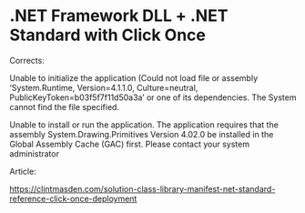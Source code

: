 # .NET Framework DLL + .NET Standard with Click Once

Corrects:

Unable to initialize the application (Could not load file or assembly ‘System.Runtime, Version=4.1.1.0, Culture=neutral, PublicKeyToken=b03f5f7f11d50a3a’ or one of its dependencies. The System cannot find the file specified.

Unable to install or run the application.  The application requires that the assembly System.Drawing.Primitives Version 4.02.0 be installed in the Global Assembly Cache (GAC) first.  Please contact your system administrator

Article:

https://clintmasden.com/solution-class-library-manifest-net-standard-reference-click-once-deployment
